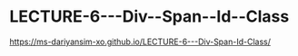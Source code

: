 # LECTURE-6---Div--Span--Id--Class
 
https://ms-dariyansim-xo.github.io/LECTURE-6---Div-Span-Id-Class/